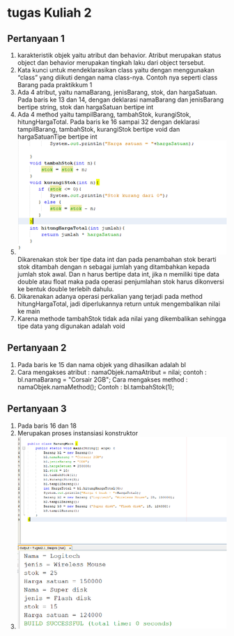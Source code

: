 # tugas Kuliah 2
## Pertanyaan 1
1. karakteristik objek yaitu atribut dan behavior. Atribut merupakan status object dan behavior merupakan tingkah laku dari object tersebut.
2.	Kata kunci untuk mendeklarasikan class yaitu dengan menggunakan “class” yang diikuti dengan nama class-nya. Contoh nya seperti class Barang pada praktikkum 1
3.	Ada 4 atribut, yaitu namaBarang, jenisBarang, stok, dan hargaSatuan. Pada baris ke 13 dan 14, dengan deklarasi namaBarang dan jenisBarang bertipe string, stok dan hargaSatuan bertipe int
4.	Ada 4 method yaitu tampilBarang, tambahStok, kurangiStok, hitungHargaTotal. Pada baris ke 16 sampai 32 dengan deklarasi tampilBarang, tambahStok, kurangiStok bertipe void dan hargaSatuanTipe bertipe int
5. <img src ="1.png"> Dikarenakan stok ber tipe data int dan pada penambahan stok berarti stok ditambah dengan n sebagai jumlah yang ditambahkan kepada jumlah stok awal. Dan n harus bertipe data int, jika n memiliki tipe data double atau float maka pada operasi penjumlahan stok harus dikonversi ke bentuk double terlebih dahulu.
6.	Dikarenakan adanya operasi perkalian yang terjadi pada method hitungHargaTotal, jadi diperlukannya return untuk mengembalikan nilai ke main
7.	Karena methode tambahStok tidak ada nilai yang dikembalikan sehingga tipe data yang digunakan adalah void

## Pertanyaan 2
1.	Pada baris ke 15 dan nama objek yang dihasilkan adalah bl
2.	Cara mengakses atribut : namaObjek.namaAtribut = nilai;
contoh : bl.namaBarang = "Corsair 2GB";
Cara mengakses method : namaObjek.namaMethod();
Contoh : bl.tambahStok(1);


## Pertanyaan 3
1.	Pada baris 16 dan 18
2.	Merupakan proses instansiasi konstruktor
3. <img src ="2.png"> 


